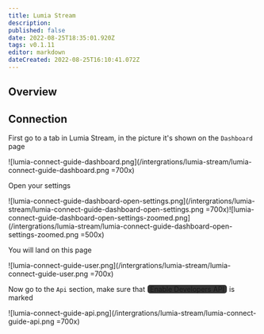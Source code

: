 ```yaml
---
title: Lumia Stream
description: 
published: false
date: 2022-08-25T18:35:01.920Z
tags: v0.1.11
editor: markdown
dateCreated: 2022-08-25T16:10:41.072Z
---
```


## Overview

## Connection
First go to a tab in Lumia Stream, in the picture it's shown on the `Dashboard` page

![lumia-connect-guide-dashboard.png](/intergrations/lumia-stream/lumia-connect-guide-dashboard.png =700x)

Open your settings

![lumia-connect-guide-dashboard-open-settings.png](/intergrations/lumia-stream/lumia-connect-guide-dashboard-open-settings.png =700x)![lumia-connect-guide-dashboard-open-settings-zoomed.png](/intergrations/lumia-stream/lumia-connect-guide-dashboard-open-settings-zoomed.png =500x)

You will land on this page

![lumia-connect-guide-user.png](/intergrations/lumia-stream/lumia-connect-guide-user.png =700x)

Now go to the `Api` section, make sure that <span class="mdi mdi-checkbox-marked text--twitch" style="background-color: #333333; padding: 0px 5px 0px 5px; margin: 0px 1px 0px 1px; border-radius: 5px;"> Enable Developers API</span> is marked

![lumia-connect-guide-api.png](/intergrations/lumia-stream/lumia-connect-guide-api.png =700x)